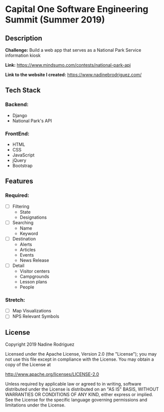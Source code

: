 # Capital One Software Engineering Summit (Summer 2019)

## Description

**Challenge:** Build a web app that serves as a National Park Service information kiosk

**Link:** https://www.mindsumo.com/contests/national-park-api

**Link to the website I created:** https://www.nadinebrodriguez.com/

## Tech Stack

### Backend:
- Django
- National Park's API

### FrontEnd:
- HTML
- CSS
- JavaScript
- jQuery
- Bootstrap

## Features

### Required:
- [ ] Filtering
    - State
    - Designations
- [ ] Searching
    - Name
    - Keyword
- [ ] Destination
    - Alerts
    - Articles
    - Events
    - News Release
- [ ] Detail
    - Visitor centers
    - Campgrounds
    - Lesson plans
    - People

### Stretch:
- [ ] Map Visualizations
- [ ] NPS Relevant Symbols

## License 
Copyright 2019 Nadine Rodriguez

Licensed under the Apache License, Version 2.0 (the "License");
you may not use this file except in compliance with the License.
You may obtain a copy of the License at

http://www.apache.org/licenses/LICENSE-2.0

Unless required by applicable law or agreed to in writing, software
distributed under the License is distributed on an "AS IS" BASIS,
WITHOUT WARRANTIES OR CONDITIONS OF ANY KIND, either express or implied.
See the License for the specific language governing permissions and
limitations under the License.

